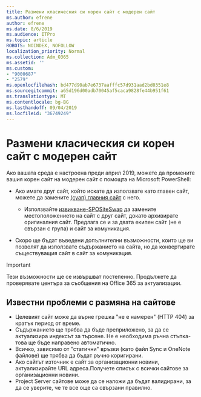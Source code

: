 ```yaml
---
title: Размени класическия си корен сайт с модерен сайт
ms.author: efrene
author: efrene
ms.date: 8/6/2019
ms.audience: ITPro
ms.topic: article
ROBOTS: NOINDEX, NOFOLLOW
localization_priority: Normal
ms.collection: Adm_O365
ms.assetid: ''
ms.custom:
- "9000687"
- "2579"
ms.openlocfilehash: bd477d90ab7e6737aafffc57d931aad2bd0351e8
ms.sourcegitcommit: a65d196d00adb70045af5caca9828fe44b951f61
ms.translationtype: MT
ms.contentlocale: bg-BG
ms.lasthandoff: 09/04/2019
ms.locfileid: "36749249"
---
```

# <a name="swap-your-classic-root-site-with-a-modern-site"></a>Размени класическия си корен сайт с модерен сайт

Ако вашата среда е настроена преди април 2019, можете да промените вашия корен сайт на модерен сайт с помощта на Microsoft PowerShell:

- Ако имате друг сайт, който искате да използвате като главен сайт, можете да замените [(суап) главния сайт](https://docs.microsoft.com/sharepoint/modern-root-site) с него. 
    - Използвайте [извикване-SPOSiteSwap](https://docs.microsoft.com/powershell/module/sharepoint-online/invoke-spositeswap?view=sharepoint-ps) да замените местоположението на сайт с друг сайт, докато архивирате оригиналния сайт. Предлага се и за двата екипен сайт (не е свързан с група) и сайт за комуникация. 

- Скоро ще бъдат въведени допълнителни възможности, които ще ви позволят да използвате съдържанието на сайта, но да конвертирате съществуващия сайт в сайт за комуникация. 
>[!Important]
>Тези възможности ще се извършват постепенно. Продължете да проверявате центъра за съобщения на Office 365 за актуализации. 

## <a name="known-issues-with-swapping-sites"></a>Известни проблеми с размяна на сайтове

- Целевият сайт може да върне грешка "не е намерен" (HTTP 404) за кратък период от време.
- Съдържанието ще трябва да бъде преприложено, за да се актуализира индексът за търсене. Не е необходима ръчна стъпка-това ще бъде направено автоматично.
- Всичко, зависимо от "статични" връзки (като файл Sync и OneNote файлове) ще трябва да бъдат ръчно коригирани.
- Ако сайтът източник е сайт за организационни новини, актуализирайте URL адреса.Получете списък с всички сайтове за организационни новини.
- Project Server сайтове може да се наложи да бъдат валидирани, за да се уверите, че те все още са свързани правилно.





